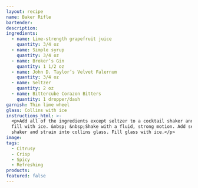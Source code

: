 ```yaml
---
layout: recipe
name: Baker Rifle
bartender:
description:
ingredients:
  - name: Lime-strength grapefruit juice
    quantity: 3/4 oz
  - name: Simple syrup
    quantity: 3/4 oz
  - name: Broker’s Gin
    quantity: 1 1/2 oz
  - name: John D. Taylor’s Velvet Falernum
    quantity: 3/4 oz
  - name: Seltzer
    quantity: 2 oz
  - name: Bittercube Corazon Bitters
    quantity: 1 dropper/dash
garnish: Thin lime wheel
glass: Collins with ice
instructions_html: >-
  <p>Add all of the ingredients except seltzer to a cocktail shaker and then
  fill with ice. &nbsp; &nbsp;Shake with a fluid, strong motion. Add seltzer to
  shaker and strain into collins glass. Fill glass with ice.</p>
image:
tags:
  - Citrusy
  - Crisp
  - Spicy
  - Refreshing
products:
featured: false
---
```



